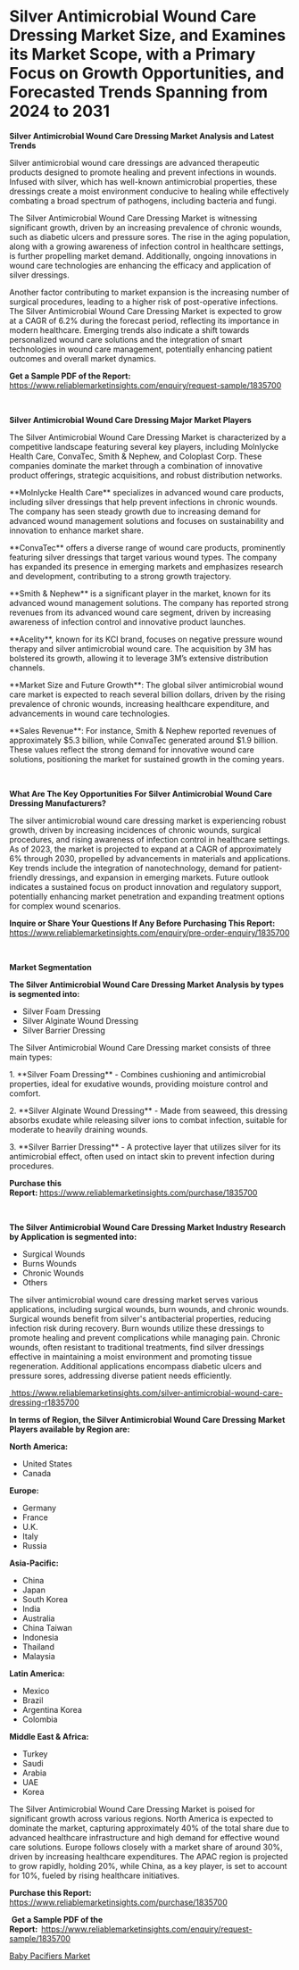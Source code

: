 <p><h1>Silver Antimicrobial Wound Care Dressing Market Size, and Examines its Market Scope, with a Primary Focus on Growth Opportunities, and Forecasted Trends Spanning from 2024 to 2031</h1></p><p><strong>Silver Antimicrobial Wound Care Dressing Market Analysis and Latest Trends</strong></p>
<p><p>Silver antimicrobial wound care dressings are advanced therapeutic products designed to promote healing and prevent infections in wounds. Infused with silver, which has well-known antimicrobial properties, these dressings create a moist environment conducive to healing while effectively combating a broad spectrum of pathogens, including bacteria and fungi.</p><p>The Silver Antimicrobial Wound Care Dressing Market is witnessing significant growth, driven by an increasing prevalence of chronic wounds, such as diabetic ulcers and pressure sores. The rise in the aging population, along with a growing awareness of infection control in healthcare settings, is further propelling market demand. Additionally, ongoing innovations in wound care technologies are enhancing the efficacy and application of silver dressings.</p><p>Another factor contributing to market expansion is the increasing number of surgical procedures, leading to a higher risk of post-operative infections. The Silver Antimicrobial Wound Care Dressing Market is expected to grow at a CAGR of 6.2% during the forecast period, reflecting its importance in modern healthcare. Emerging trends also indicate a shift towards personalized wound care solutions and the integration of smart technologies in wound care management, potentially enhancing patient outcomes and overall market dynamics.</p></p>
<p><strong>Get a Sample PDF of the Report:&nbsp;</strong> <a href="https://www.reliablemarketinsights.com/enquiry/request-sample/1835700?utm_campaign=1948&utm_medium=2&utm_source=Github&utm_content=ia&utm_term=31122024&utm_id=silver-antimicrobial-wound-care-dressing">https://www.reliablemarketinsights.com/enquiry/request-sample/1835700</a></p>
<p>&nbsp;</p>
<p><strong>Silver Antimicrobial Wound Care Dressing Major Market Players</strong></p>
<p><p>The Silver Antimicrobial Wound Care Dressing Market is characterized by a competitive landscape featuring several key players, including Molnlycke Health Care, ConvaTec, Smith & Nephew, and Coloplast Corp. These companies dominate the market through a combination of innovative product offerings, strategic acquisitions, and robust distribution networks.</p><p>**Molnlycke Health Care** specializes in advanced wound care products, including silver dressings that help prevent infections in chronic wounds. The company has seen steady growth due to increasing demand for advanced wound management solutions and focuses on sustainability and innovation to enhance market share.</p><p>**ConvaTec** offers a diverse range of wound care products, prominently featuring silver dressings that target various wound types. The company has expanded its presence in emerging markets and emphasizes research and development, contributing to a strong growth trajectory.</p><p>**Smith & Nephew** is a significant player in the market, known for its advanced wound management solutions. The company has reported strong revenues from its advanced wound care segment, driven by increasing awareness of infection control and innovative product launches. </p><p>**Acelity**, known for its KCI brand, focuses on negative pressure wound therapy and silver antimicrobial wound care. The acquisition by 3M has bolstered its growth, allowing it to leverage 3M’s extensive distribution channels.</p><p>**Market Size and Future Growth**: The global silver antimicrobial wound care market is expected to reach several billion dollars, driven by the rising prevalence of chronic wounds, increasing healthcare expenditure, and advancements in wound care technologies. </p><p>**Sales Revenue**: For instance, Smith & Nephew reported revenues of approximately $5.3 billion, while ConvaTec generated around $1.9 billion. These values reflect the strong demand for innovative wound care solutions, positioning the market for sustained growth in the coming years.</p></p>
<p>&nbsp;</p>
<p><strong>What Are The Key Opportunities For Silver Antimicrobial Wound Care Dressing Manufacturers?</strong></p>
<p><p>The silver antimicrobial wound care dressing market is experiencing robust growth, driven by increasing incidences of chronic wounds, surgical procedures, and rising awareness of infection control in healthcare settings. As of 2023, the market is projected to expand at a CAGR of approximately 6% through 2030, propelled by advancements in materials and applications. Key trends include the integration of nanotechnology, demand for patient-friendly dressings, and expansion in emerging markets. Future outlook indicates a sustained focus on product innovation and regulatory support, potentially enhancing market penetration and expanding treatment options for complex wound scenarios.</p></p>
<p><strong>Inquire or Share Your Questions If Any Before Purchasing This Report:</strong> <a href="https://www.reliablemarketinsights.com/enquiry/pre-order-enquiry/1835700?utm_campaign=1948&utm_medium=2&utm_source=Github&utm_content=ia&utm_term=31122024&utm_id=silver-antimicrobial-wound-care-dressing">https://www.reliablemarketinsights.com/enquiry/pre-order-enquiry/1835700</a></p>
<p>&nbsp;</p>
<p><strong>Market Segmentation</strong></p>
<p><strong>The Silver Antimicrobial Wound Care Dressing Market Analysis by types is segmented into:</strong></p>
<p><ul><li>Silver Foam Dressing</li><li>Silver Alginate Wound Dressing</li><li>Silver Barrier Dressing</li></ul></p>
<p><p>The Silver Antimicrobial Wound Care Dressing market consists of three main types: </p><p>1. **Silver Foam Dressing** - Combines cushioning and antimicrobial properties, ideal for exudative wounds, providing moisture control and comfort. </p><p>2. **Silver Alginate Wound Dressing** - Made from seaweed, this dressing absorbs exudate while releasing silver ions to combat infection, suitable for moderate to heavily draining wounds. </p><p>3. **Silver Barrier Dressing** - A protective layer that utilizes silver for its antimicrobial effect, often used on intact skin to prevent infection during procedures.</p></p>
<p><strong>Purchase this Report:&nbsp;</strong><a href="https://www.reliablemarketinsights.com/purchase/1835700?utm_campaign=1948&utm_medium=2&utm_source=Github&utm_content=ia&utm_term=31122024&utm_id=silver-antimicrobial-wound-care-dressing">https://www.reliablemarketinsights.com/purchase/1835700</a></p>
<p>&nbsp;</p>
<p><strong>The Silver Antimicrobial Wound Care Dressing Market Industry Research by Application is segmented into:</strong></p>
<p><ul><li>Surgical Wounds</li><li>Burns Wounds</li><li>Chronic Wounds</li><li>Others</li></ul></p>
<p><p>The silver antimicrobial wound care dressing market serves various applications, including surgical wounds, burn wounds, and chronic wounds. Surgical wounds benefit from silver's antibacterial properties, reducing infection risk during recovery. Burn wounds utilize these dressings to promote healing and prevent complications while managing pain. Chronic wounds, often resistant to traditional treatments, find silver dressings effective in maintaining a moist environment and promoting tissue regeneration. Additional applications encompass diabetic ulcers and pressure sores, addressing diverse patient needs efficiently.</p></p>
<p><a href="https://www.reliablemarketinsights.com/silver-antimicrobial-wound-care-dressing-r1835700?utm_campaign=1948&utm_medium=2&utm_source=Github&utm_content=ia&utm_term=31122024&utm_id=silver-antimicrobial-wound-care-dressing">&nbsp;https://www.reliablemarketinsights.com/silver-antimicrobial-wound-care-dressing-r1835700</a></p>
<p><strong>In terms of Region, the Silver Antimicrobial Wound Care Dressing Market Players available by Region are:</strong></p>
<p>
    <p> <strong> North America: </strong>
        <ul>
            <li>United States</li>
            <li>Canada</li>
        </ul>
        </p> 
    <p> <strong> Europe: </strong>
        <ul>
            <li>Germany</li>
            <li>France</li>
            <li>U.K.</li>
            <li>Italy</li>
            <li>Russia</li>
        </ul>
        </p> 
    <p> <strong> Asia-Pacific: </strong>
        <ul>
            <li>China</li>
            <li>Japan</li>
            <li>South Korea</li>
            <li>India</li>
            <li>Australia</li>
            <li>China Taiwan</li>
            <li>Indonesia</li>
            <li>Thailand</li>
            <li>Malaysia</li>
        </ul>
        </p> 
    <p> <strong> Latin America: </strong>
        <ul>
            <li>Mexico</li>
            <li>Brazil</li>
            <li>Argentina Korea</li>
            <li>Colombia</li>
        </ul>
        </p> 
    <p> <strong> Middle East & Africa: </strong>
        <ul>
            <li>Turkey</li>
            <li>Saudi</li>
            <li>Arabia</li>
            <li>UAE</li>
            <li>Korea</li>
        </ul>
    </p>
    </p>
<p><p>The Silver Antimicrobial Wound Care Dressing Market is poised for significant growth across various regions. North America is expected to dominate the market, capturing approximately 40% of the total share due to advanced healthcare infrastructure and high demand for effective wound care solutions. Europe follows closely with a market share of around 30%, driven by increasing healthcare expenditures. The APAC region is projected to grow rapidly, holding 20%, while China, as a key player, is set to account for 10%, fueled by rising healthcare initiatives.</p></p>
<p><strong>Purchase this Report: </strong><a href="https://www.reliablemarketinsights.com/purchase/1835700?utm_campaign=1948&utm_medium=2&utm_source=Github&utm_content=ia&utm_term=31122024&utm_id=silver-antimicrobial-wound-care-dressing">https://www.reliablemarketinsights.com/purchase/1835700</a></p>
<p>&nbsp;<strong>Get a Sample PDF of the Report:&nbsp;&nbsp;</strong><a href="https://www.reliablemarketinsights.com/enquiry/request-sample/1835700?utm_campaign=1948&utm_medium=2&utm_source=Github&utm_content=ia&utm_term=31122024&utm_id=silver-antimicrobial-wound-care-dressing">https://www.reliablemarketinsights.com/enquiry/request-sample/1835700</a></p>
<p><strong></strong></p>
<p><p><a href="https://github.com/rahu1506/Market-Research-Report-List-6/blob/main/baby-pacifiers-market.md?utm_campaign=1948&utm_medium=2&utm_source=Github&utm_content=ia&utm_term=31122024&utm_id=silver-antimicrobial-wound-care-dressing">Baby Pacifiers Market</a></p></p>